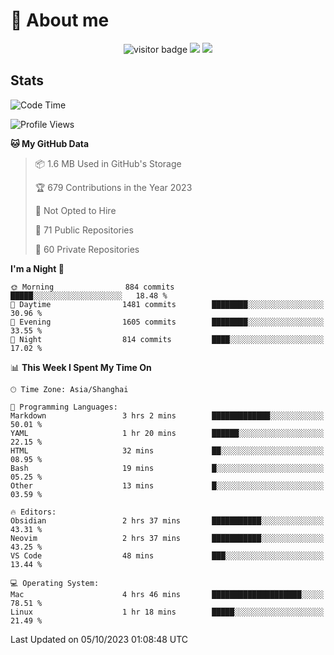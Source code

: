 <!-- ![](https://youpai.roccoshi.top/img/20200804214216.png) -->

# 🧐 About me
 
<p align="center">
<img src="https://visitor-badge.laobi.icu/badge?page_id=Lincest.Lincest&title=hits" alt="visitor badge"/>
<a href="mailto:imroccoshi@gmail.com"><img src="https://img.shields.io/badge/gmail-imroccoshi%40gmail.com-red"></a>
<a href="https://blog.roccoshi.top"><img src="https://img.shields.io/badge/blog-roccoshi-green"></a>
</p>

## Stats

<!--START_SECTION:waka-->
![Code Time](http://img.shields.io/badge/Code%20Time-608%20hrs%2040%20mins-blue)

![Profile Views](http://img.shields.io/badge/Profile%20Views-1-blue)

**🐱 My GitHub Data** 

> 📦 1.6 MB Used in GitHub's Storage 
 > 
> 🏆 679 Contributions in the Year 2023
 > 
> 🚫 Not Opted to Hire
 > 
> 📜 71 Public Repositories 
 > 
> 🔑 60 Private Repositories 
 > 
**I'm a Night 🦉** 

```text
🌞 Morning                884 commits         █████░░░░░░░░░░░░░░░░░░░░   18.48 % 
🌆 Daytime                1481 commits        ████████░░░░░░░░░░░░░░░░░   30.96 % 
🌃 Evening                1605 commits        ████████░░░░░░░░░░░░░░░░░   33.55 % 
🌙 Night                  814 commits         ████░░░░░░░░░░░░░░░░░░░░░   17.02 % 
```


📊 **This Week I Spent My Time On** 

```text
🕑︎ Time Zone: Asia/Shanghai

💬 Programming Languages: 
Markdown                 3 hrs 2 mins        █████████████░░░░░░░░░░░░   50.01 % 
YAML                     1 hr 20 mins        ██████░░░░░░░░░░░░░░░░░░░   22.15 % 
HTML                     32 mins             ██░░░░░░░░░░░░░░░░░░░░░░░   08.95 % 
Bash                     19 mins             █░░░░░░░░░░░░░░░░░░░░░░░░   05.25 % 
Other                    13 mins             █░░░░░░░░░░░░░░░░░░░░░░░░   03.59 % 

🔥 Editors: 
Obsidian                 2 hrs 37 mins       ███████████░░░░░░░░░░░░░░   43.31 % 
Neovim                   2 hrs 37 mins       ███████████░░░░░░░░░░░░░░   43.25 % 
VS Code                  48 mins             ███░░░░░░░░░░░░░░░░░░░░░░   13.44 % 

💻 Operating System: 
Mac                      4 hrs 46 mins       ████████████████████░░░░░   78.51 % 
Linux                    1 hr 18 mins        █████░░░░░░░░░░░░░░░░░░░░   21.49 % 
```


 Last Updated on 05/10/2023 01:08:48 UTC
<!--END_SECTION:waka-->


